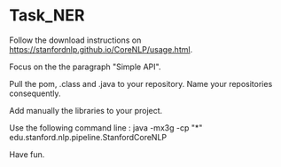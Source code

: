 # Task_NER

Follow the download instructions on https://stanfordnlp.github.io/CoreNLP/usage.html.

Focus on the the paragraph "Simple API".

Pull the pom, .class and .java to your repository. Name your repositories consequently. 

Add manually the libraries to your project.

Use the following command line :  java -mx3g -cp "*" edu.stanford.nlp.pipeline.StanfordCoreNLP

Have fun.

